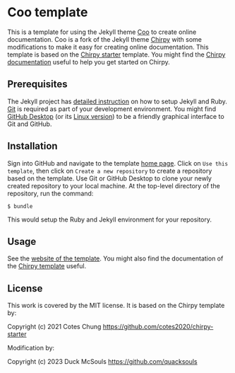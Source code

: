 # Coo template

This is a template for using the Jekyll theme
[Coo](https://github.com/quacksouls/jekyll-theme-coo) to create online
documentation.  Coo is a fork of the Jekyll theme
[Chirpy](https://github.com/cotes2020/jekyll-theme-chirpy/) with some
modifications to make it easy for creating online documentation.  This template
is based on the [Chirpy starter](https://github.com/cotes2020/chirpy-starter)
template.  You might find the [Chirpy documentation](https://chirpy.cotes.page/)
useful to help you get started on Chirpy.

## Prerequisites

The Jekyll project has
[detailed instruction](https://jekyllrb.com/docs/installation/) on how to setup
Jekyll and Ruby.  [Git](https://git-scm.com/) is required as part of your
development environment.  You might find
[GitHub Desktop](https://desktop.github.com/) (or its
[Linux version](https://github.com/shiftkey/desktop)) to be a friendly graphical
interface to Git and GitHub.

## Installation

Sign into GitHub and navigate to the template
[home page](https://github.com/quacksouls/tekyll).  Click on
`Use this template`, then click on `Create a new repository` to create a
repository based on the template.  Use Git or GitHub Desktop to clone your newly
created repository to your local machine.  At the top-level directory of the
repository, run the command:

```console
$ bundle
```

This would setup the Ruby and Jekyll environment for your repository.

## Usage

See the [website of the template](https://quacksouls.github.io/tekyll/).  You
might also find the documentation of the
[Chirpy template](https://chirpy.cotes.page/) useful.

## License

This work is covered by the MIT license.  It is based on the Chirpy template by:

Copyright (c) 2021 Cotes Chung
https://github.com/cotes2020/chirpy-starter

Modification by:

Copyright (c) 2023 Duck McSouls
https://github.com/quacksouls
